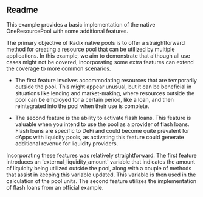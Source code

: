## Readme

This example provides a basic implementation of the native OneResourcePool with some additional features.

The primary objective of Radix native pools is to offer a straightforward method for creating a resource pool that can be utilized by multiple applications. In this example, we aim to demonstrate that although all use cases might not be covered, incorporating some extra features can extend the coverage to more common scenarios.

- The first feature involves accommodating resources that are temporarily outside the pool. This might appear unusual, but it can be beneficial in situations like lending and market-making, where resources outside the pool can be employed for a certain period, like a loan, and then reintegrated into the pool when their use is complete.

- The second feature is the ability to activate flash loans. This feature is valuable when you intend to use the pool as a provider of flash loans. Flash loans are specific to DeFi and could become quite prevalent for dApps with liquidity pools, as activating this feature could generate additional revenue for liquidity providers.

Incorporating these features was relatively straightforward. The first feature introduces an 'external_liquidity_amount' variable that indicates the amount of liquidity being utilized outside the pool, along with a couple of methods that assist in keeping this variable updated. This variable is then used in the calculation of the pool units.
The second feature utilizes the implementation of flash loans from an official example.
